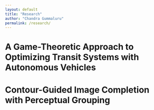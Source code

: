 ```yaml
---
layout: default
title: "Research"
author: "Chandra Gummaluru"
permalink: /research/
---
```


# A Game-Theoretic Approach to Optimizing Transit Systems with Autonomous Vehicles

# Contour-Guided Image Completion with Perceptual Grouping
